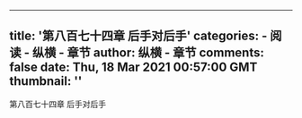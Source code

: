 
---
title: '第八百七十四章  后手对后手'
categories: 
    - 阅读
    - 纵横 - 章节
author: 纵横 - 章节
comments: false
date: Thu, 18 Mar 2021 00:57:00 GMT
thumbnail: ''
---

<div>   
第八百七十四章  后手对后手  
</div>
            
